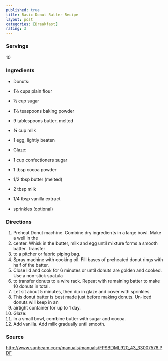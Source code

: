 ```yaml
---
published: true
title: Basic Donut Batter Recipe
layout: post
categories: [Breakfast]
rating: 3
---
```

### Servings
10

### Ingredients
- Donuts:
- 1½ cups plain flour
- ½ cup sugar
- 1½ teaspoons baking powder
- 9 tablespoons butter, melted
- ¾ cup milk
- 1 egg, lightly beaten

- Glaze:
- 1 cup confectioners sugar
- 1 tbsp cocoa powder
- 1/2 tbsp butter (melted)
- 2 tbsp milk
- 1/4 tbsp vanilla extract

- sprinkles (optional)

### Directions
1. Preheat Donut machine. Combine dry ingredients in a large bowl. Make a well in the
2. center. Whisk in the butter, milk and egg until mixture forms a smooth batter. Transfer
3. to a pitcher or fabric piping bag.
4. Spray machine with cooking oil. Fill bases of preheated donut rings with half of the batter.
5. Close lid and cook for 6 minutes or until donuts are golden and cooked. Use a non-stick spatula
6. to transfer donuts to a wire rack. Repeat with remaining batter to make 10 donuts in total.
7. Let sit about 5 minutes, then dip in glaze and cover with sprinkles.
8. This donut batter is best made just before making donuts. Un-iced donuts will keep in an
9. airtight container for up to 1 day.
10. Glaze:
11. In a small bowl, combine butter with sugar and cocoa.
12. Add vanilla. Add milk gradually until smooth.

### Source
<a href="http://www.sunbeam.com/manuals/manuals/FPSBDML920_43_33007576.PDF" target="new">http://www.sunbeam.com/manuals/manuals/FPSBDML920_43_33007576.PDF</a>
